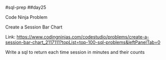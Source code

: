 #sql-prep
##day25

Code Ninja Problem

Create a Session Bar Chart

Link:
https://www.codingninjas.com/codestudio/problems/create-a-session-bar-chart_2117111?topList=top-100-sql-problems&leftPanelTab=0

Write a sql to return each  time session in minutes and their counts 